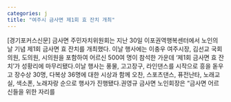 ```yaml
---
categories: j
title: "여주시 금사면 제1회 효 잔치 개최"
---
```

[경기포커스신문] 금사면 주민자치위원회는 지난 30일 이포권역행복센터에서 노인의 날 기념 제1회 금사면 효 잔치를 개최했다. 이날 행사에는 이충우 여주시장, 김선교 국회의원, 도의원, 시의원을 포함하여 어르신 500여 명이 참석한 가운데 ‘제1회 금사면 효 잔치’가 성황리에 마무리됐다.이날 행사는 풍물, 고고장구, 라인댄스를 시작으로 흥을 돋우고 장수상 30명, 다복상 36명에 대한 시상과 함께 오찬, 스포츠댄스, 퓨전난타, 노래교실, 색소폰, 노래자랑 순으로 행사가 진행됐다.권영규 금사면 노인회장은 “금사면 어르신들을 위한 자리를